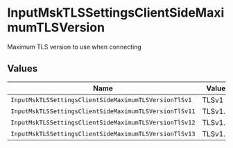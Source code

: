 # InputMskTLSSettingsClientSideMaximumTLSVersion

Maximum TLS version to use when connecting


## Values

| Name                                                   | Value                                                  |
| ------------------------------------------------------ | ------------------------------------------------------ |
| `InputMskTLSSettingsClientSideMaximumTLSVersionTlSv1`  | TLSv1                                                  |
| `InputMskTLSSettingsClientSideMaximumTLSVersionTlSv11` | TLSv1.1                                                |
| `InputMskTLSSettingsClientSideMaximumTLSVersionTlSv12` | TLSv1.2                                                |
| `InputMskTLSSettingsClientSideMaximumTLSVersionTlSv13` | TLSv1.3                                                |
